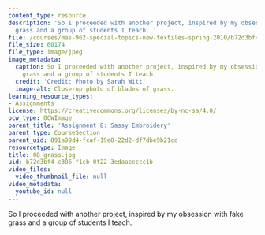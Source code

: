 ```yaml
---
content_type: resource
description: 'So I proceeded with another project, inspired by my obsession with fake
  grass and a group of students I teach. '
file: /courses/mas-962-special-topics-new-textiles-spring-2010/b72d3bf4c386f1cb0f223edaaeeccc1b_08_grass.jpg
file_size: 60174
file_type: image/jpeg
image_metadata:
  caption: So I proceeded with another project, inspired by my obsession with fake
    grass and a group of students I teach.
  credit: 'Credit: Photo by Sarah Witt'
  image-alt: Close-up photo of blades of grass.
learning_resource_types:
- Assignments
license: https://creativecommons.org/licenses/by-nc-sa/4.0/
ocw_type: OCWImage
parent_title: 'Assignment 8: Sassy Embroidery'
parent_type: CourseSection
parent_uid: 891a99d4-fcaf-19e8-22d2-df7dbe9b21cc
resourcetype: Image
title: 08_grass.jpg
uid: b72d3bf4-c386-f1cb-0f22-3edaaeeccc1b
video_files:
  video_thumbnail_file: null
video_metadata:
  youtube_id: null
---
```

So I proceeded with another project, inspired by my obsession with fake grass and a group of students I teach. 